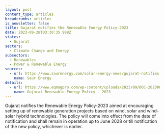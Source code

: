 ```yaml
---
layout: post
content_type: articles
breadcrumbs: articles
is_newsletter: false
title: Gujarat notifies the Renewable Energy Policy-2023
date: 2023-09-28T03:30:35.998Z
states:
  - Gujarat
sectors:
  - Climate Change and Energy
subsectors:
  - Renewables
  - Power & Renewable Energy
sources:
  - url: https://www.saurenergy.com/solar-energy-news/gujarat-notifies-renewable-energy-policy-2023-with-focus-on-wind-solar-hybrid-technologies
    name: Saur Energy
details:
  - url: https://www.eqmagpro.com/wp-content/uploads/2023/09/DOC-20230824-WA0016._compressed.pdf
    name: Gujarat Renewable Energy Policy - 2023
---
```

Gujarat notifies the Renewable Energy Policy-2023 aimed at encouraging setting up of renewable generation projects based on wind, solar and wind-solar hybrid technologies. The policy will come into effect from the date of notification and shall remain in operation up to June 2028 or till notification of the new policy, whichever is earlier.

